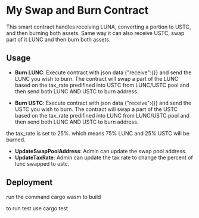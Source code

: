 # My Swap and Burn Contract

This smart contract handles receiving LUNA, converting a portion to USTC, and then burning both assets.
Same way it can also receive USTC, swap part of it LUNC and then burn both assets.

## Usage

- **Burn LUNC**:
      Execute contract with json data
  {"receive":{}}
  and send the LUNC you wish to burn.
  The contract will swap a part of the LUNC based on the tax_rate predifined into USTC
  from LUNC/USTC pool and then send both LUNC AND USTC to burn address.

- **Burn USTC**:
      Execute contract with json data
  {"receive":{}}
  and send the USTC you wish to burn.
  The contract will swap a part of the USTC based on the tax_rate predifined into LUNC
  from LUNC/USTC pool and then send both LUNC AND USTC to burn address.

the tax_rate is set to 25%.
which means 75% LUNC and 25% USTC will be burned.

- **UpdateSwapPoolAddress**: Admin can update the swap pool address.
- **UpdateTaxRate**: Admin can update the tax rate to change the percent of lunc swapped to ustc.

## Deployment

run the command 
cargo wasm
to build

to run test use
cargo test


